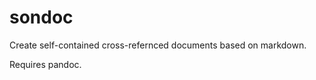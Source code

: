 sondoc
======

Create self-contained cross-refernced documents based on markdown.

Requires pandoc.

